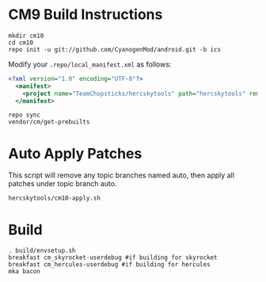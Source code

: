 CM9 Build Instructions
=======================
```
mkdir cm10
cd cm10
repo init -u git://github.com/CyanogenMod/android.git -b ics
```

Modify your `.repo/local_manifest.xml` as follows:

```xml
<?xml version="1.0" encoding="UTF-8"?>
  <manifest>
    <project name="TeamChopsticks/hercskytools" path="hercskytools" remote="github" revision="ics" />
  </manifest>
```

```
repo sync
vendor/cm/get-prebuilts
```

Auto Apply Patches
==================
This script will remove any topic branches named auto, then apply all patches under topic branch auto.

```
hercskytools/cm10-apply.sh
```

Build
=====

```
. build/envsetup.sh
breakfast cm_skyrocket-userdebug #if building for skyrocket
breakfast cm_hercules-userdebug #if building for hercules
mka bacon
```
